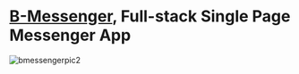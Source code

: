 # [B-Messenger](https://b-messenger.netlify.app/), Full-stack Single Page Messenger App
![bmessengerpic2](https://github.com/bennylimdev/b-messenger/assets/55030526/d989fe21-d5e4-477a-a06c-846e83450ac4)

